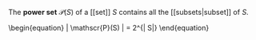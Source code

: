 The **power set** $\mathscr{P}(S)$ of a [[set]] $S$ contains all the [[subsets|subset]] of $S$. 

\begin{equation}
| \mathscr{P}(S) | = 2^{| S|}
\end{equation}